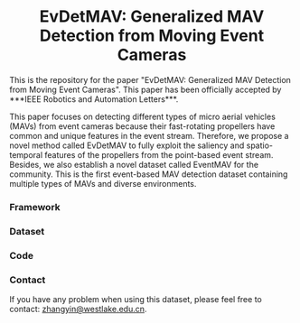<div align="center">
  <h1>EvDetMAV: Generalized MAV Detection from Moving Event Cameras</h1>
</div>
This is the repository for the paper "EvDetMAV: Generalized MAV Detection from Moving Event Cameras". This paper has been officially accepted by ***IEEE Robotics and Automation Letters***.

This paper focuses on detecting different types of micro aerial vehicles (MAVs) from event cameras because their fast-rotating propellers have common and unique features in the event stream. 
Therefore, we propose a novel method called EvDetMAV to fully exploit the saliency and spatio-temporal features of the propellers from the point-based event stream. Besides, we also establish
a novel dataset called EventMAV for the community. This is the first event-based MAV detection dataset containing multiple types of MAVs and diverse environments.

### Framework

### Dataset

### Code

### Contact
If you have any problem when using this dataset, please feel free to contact: [zhangyin@westlake.edu.cn](mailto:zhangyin@westlake.edu.cn).

